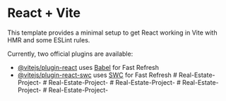 # React + Vite

This template provides a minimal setup to get React working in Vite with HMR and some ESLint rules.

Currently, two official plugins are available:

- [@vitejs/plugin-react](https://github.com/vitejs/vite-plugin-react/blob/main/packages/plugin-react/README.md) uses [Babel](https://babeljs.io/) for Fast Refresh
- [@vitejs/plugin-react-swc](https://github.com/vitejs/vite-plugin-react-swc) uses [SWC](https://swc.rs/) for Fast Refresh
#   R e a l - E s t a t e - P r o j e c t -  
 #   R e a l - E s t a t e - P r o j e c t -  
 #   R e a l - E s t a t e - P r o j e c t -  
 #   R e a l - E s t a t e - P r o j e c t -  
 #   R e a l - E s t a t e - P r o j e c t -  
 